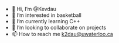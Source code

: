 - 👋 Hi, I’m @Kevdau
- 👀 I’m interested in basketball
- 🌱 I’m currently learning C++
- 💞️ I’m looking to collaborate on projects
- 📫 How to reach me k2dau@uwaterloo.ca

<!---
Kevdau/Kevdau is a ✨ special ✨ repository because its `README.md` (this file) appears on your GitHub profile.
You can click the Preview link to take a look at your changes.
--->
